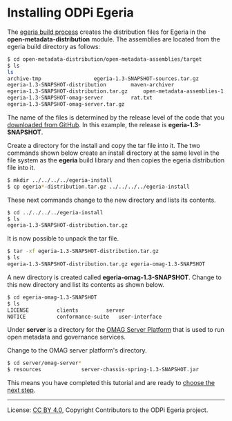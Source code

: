 <!-- SPDX-License-Identifier: CC-BY-4.0 -->
<!-- Copyright Contributors to the ODPi Egeria project. -->

# Installing ODPi Egeria

The [egeria build process](../building-egeria-tutorial) creates the
distribution files for Egeria in the **open-metadata-distribution** module.
The assemblies are located from the egeria build directory as follows:

```bash
$ cd open-metadata-distribution/open-metadata-assemblies/target
$ ls
ls
archive-tmp					egeria-1.3-SNAPSHOT-sources.tar.gz
egeria-1.3-SNAPSHOT-distribution		maven-archiver
egeria-1.3-SNAPSHOT-distribution.tar.gz		open-metadata-assemblies-1.3-SNAPSHOT.jar
egeria-1.3-SNAPSHOT-omag-server			rat.txt
egeria-1.3-SNAPSHOT-omag-server.tar.gz
```

The name of the files is determined by the release level of the code that you
[downloaded from GitHub](../building-egeria-tutorial/task-downloading-egeria-source.md).  In this example,
the release is **egeria-1.3-SNAPSHOT**.

Create a directory for the install and copy the tar file into it.
The two commands shown below create an install directory at the same level in the
file system as the **egeria** build library and then copies the egeria distribution file into it.

```bash
$ mkdir ../../../../egeria-install
$ cp egeria*-distribution.tar.gz ../../../../egeria-install
```

These next commands change to the new directory and lists its contents.

```bash
$ cd ../../../../egeria-install
$ ls
egeria-1.3-SNAPSHOT-distribution.tar.gz
```

It is now possible to unpack the tar file.

```bash
$ tar -xf egeria-1.3-SNAPSHOT-distribution.tar.gz
$ ls
egeria-1.3-SNAPSHOT-distribution.tar.gz	egeria-omag-1.3-SNAPSHOT
```

A new directory is created called **egeria-omag-1.3-SNAPSHOT**.  Change to this
new directory and list its contents as shown below.

```bash
$ cd egeria-omag-1.3-SNAPSHOT
$ ls
LICENSE			clients			server
NOTICE			conformance-suite	user-interface
```

Under **server** is a directory for the
[OMAG Server Platform](../../../open-metadata-publication/website/omag-server) that is used to run
open metadata and governance services.

Change to the OMAG server platform's directory.

```bash
$ cd server/omag-server*
$ resources				server-chassis-spring-1.3-SNAPSHOT.jar
```

This means you have completed this tutorial and are ready to [choose the next step](..).

----
License: [CC BY 4.0](https://creativecommons.org/licenses/by/4.0/),
Copyright Contributors to the ODPi Egeria project.
